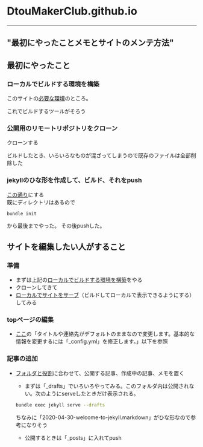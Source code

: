 # DtouMakerClub.github.io　　

---
"最初にやったことメモとサイトのメンテ方法"
---

## 最初にやったこと
### ローカルでビルドする環境を構築
このサイトの[必要な環境](https://help.github.com/ja/github/working-with-github-pages/testing-your-github-pages-site-locally-with-jekyll#prerequisites)のところ。

これでビルドするツールがそろう

### 公開用のリモートリポジトリをクローン
クローンする

ビルドしたとき、いろいろなものが混ざってしまうので既存のファイルは全部削除した

### jekyllのひな形を作成して、ビルド、それをpush
[この通り](http://jekyllrb-ja.github.io/tutorials/using-jekyll-with-bundler/#bunbler%E3%81%AE%E5%88%9D%E6%9C%9F%E5%8C%96)にする  
既にディレクトリはあるので
```bash
bundle init
```
から最後までやった。
その後pushした。

## サイトを編集したい人がすること
### 準備
* まずは上記の[ローカルでビルドする環境を構築](#ローカルでビルドする環境を構築)をやる
* クローンしてきて
* [ローカルでサイトをサーブ](http://jekyllrb-ja.github.io/tutorials/using-jekyll-with-bundler/#%E3%82%B5%E3%82%A4%E3%83%88%E3%82%92%E3%82%B5%E3%83%BC%E3%83%96%E3%81%99%E3%82%8B)（ビルドしてローカルで表示できるようにする）してみる

### topページの編集
* [ここ](https://howpon.com/9443#Jekyll-3)の「タイトルや連絡先がデフォルトのままなので変更します。基本的な情報を変更するには「_config.yml」を修正します。」以下を参照

### 記事の追加

* [フォルダと役割](https://www.bluemoai.tech/article-7)に合わせて、公開する記事、作成中の記事、メモを置く

    * まずは「_drafts」でいろいろやってみる。このフォルダ内は公開されない。次のようにserveしたときだけ表示される。
    ```bash
    bundle exec jekyll serve --drafts
    ```
    ちなみに「2020-04-30-welcome-to-jekyll.markdown」がひな形なので参考になりそう
    * 公開するときは「_posts」に入れてpush
